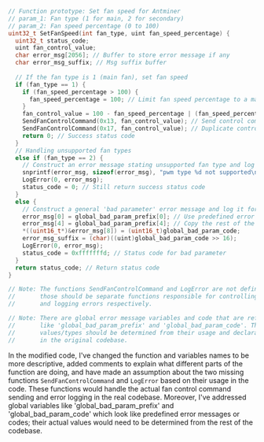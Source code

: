 ```c
// Function prototype: Set fan speed for Antminer
// param_1: Fan type (1 for main, 2 for secondary)
// param_2: Fan speed percentage (0 to 100)
uint32_t SetFanSpeed(int fan_type, uint fan_speed_percentage) {
  uint32_t status_code;
  uint fan_control_value;
  char error_msg[2056]; // Buffer to store error message if any
  char error_msg_suffix; // Msg suffix buffer
  
  // If the fan type is 1 (main fan), set fan speed
  if (fan_type == 1) {
    if (fan_speed_percentage > 100) {
      fan_speed_percentage = 100; // Limit fan speed percentage to a maximum of 100
    }
    fan_control_value = 100 - fan_speed_percentage | (fan_speed_percentage << 16);
    SendFanControlCommand(0x13, fan_control_value); // Send control command to main fan
    SendFanControlCommand(0x17, fan_control_value); // Duplicate control command to another register (possibly for redundancy)
    return 0; // Success status code
  }
  // Handling unsupported fan types
  else if (fan_type == 2) {
    // Construct an error message stating unsupported fan type and log it
    snprintf(error_msg, sizeof(error_msg), "pwm type %d not supported\n", fan_type - 1);
    LogError(0, error_msg);
    status_code = 0; // Still return success status code
  }
  else {
    // Construct a general 'bad parameter' error message and log it for invalid fan types
    error_msg[0] = global_bad_param_prefix[0]; // Use predefined error message prefix from global variable
    error_msg[4] = global_bad_param_prefix[4]; // Copy the rest of the error message from global variable
    *((uint16_t*)&error_msg[8]) = (uint16_t)global_bad_param_code;
    error_msg_suffix = (char)((uint)global_bad_param_code >> 16);
    LogError(0, error_msg);
    status_code = 0xfffffffd; // Status code for bad parameter
  }
  return status_code; // Return status code
}

// Note: The functions SendFanControlCommand and LogError are not defined in this snippet,
//       those should be separate functions responsible for controlling the fan
//       and logging errors respectively.

// Note: There are global error message variables and code that are referenced here
//       like 'global_bad_param_prefix' and 'global_bad_param_code'. Their actual
//       values/types should be determined from their usage and declaration elsewhere
//       in the original codebase.
```

In the modified code, I've changed the function and variables names to be more descriptive, added comments to explain what different parts of the function are doing, and have made an assumption about the two missing functions `SendFanControlCommand` and `LogError` based on their usage in the code. These functions would handle the actual fan control command sending and error logging in the real codebase. Moreover, I've addressed global variables like 'global_bad_param_prefix' and 'global_bad_param_code' which look like predefined error messages or codes; their actual values would need to be determined from the rest of the codebase.
